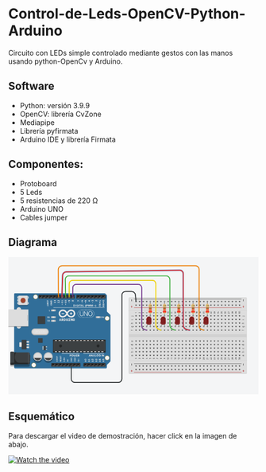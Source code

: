 # Control-de-Leds-OpenCV-Python-Arduino
Circuito con LEDs simple controlado mediante gestos con las manos usando python-OpenCv y Arduino.

## Software 
- Python: versión 3.9.9
- OpenCV: librería CvZone
- Mediapipe
- Librería pyfirmata
- Arduino IDE y librería Firmata 

## Componentes:
- Protoboard
- 5 Leds
- 5 resistencias de 220 Ω
- Arduino UNO
- Cables jumper

## Diagrama

![alt text](./Imagenes/diagrama.PNG)

## Esquemático
Para descargar el video de demostración, hacer click en la imagen de abajo.

[![Watch the video](https://raw.githubusercontent.com/Giancarlo0811/Control-de-Leds-OpenCV-Python-Arduino/main/Imagenes/esquematico1)](https://raw.githubusercontent.com/Giancarlo0811/Control-de-Leds-OpenCV-Python-Arduino/main/Video/demostracion.mp4)

